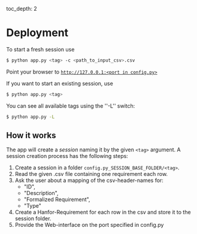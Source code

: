 toc_depth: 2

# Deployment
To start a fresh session use
```bash
$ python app.py <tag> -c <path_to_input_csv>.csv
```
    
Point your browser to [`http://127.0.0.1:<port in config.py>`](http://127.0.0.1:5000)

If you want to start an existing session, use
```bash
$ python app.py <tag>
```

You can see all available tags using the ''-L'' switch:
```bash
$ python app.py -L
```

## How it works
The app will create a *session* naming it by the given `<tag>` argument.
A session creation process has the following steps:

 1. Create a session in a folder `config.py_SESSION_BASE_FOLDER/<tag>`.
 2. Read the given .csv file containing one requirement each row.
 3. Ask the user about a mapping of the csv-header-names for:
    * "ID", 
    * "Description", 
    * "Formalized Requirement", 
    * "Type"
 4. Create a Hanfor-Requirement for each row in the csv and store it to the session folder.
 5. Provide the Web-interface on the port specified in config.py


